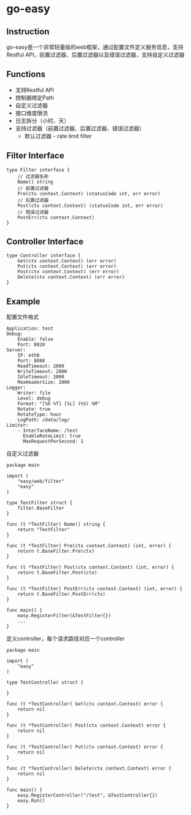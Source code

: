 # go-easy

## Instruction

go-easy是一个非常轻量级的web框架，通过配置文件定义服务信息，支持Restful API，前置过滤器、后置过滤器以及错误过滤器，支持自定义过滤器



## Functions

* 支持Restful API
* 控制器绑定Path
* 自定义过滤器
* 接口维度限流
* 日志拆分（小时、天）
* 支持过滤器（前置过滤器、后置过滤器、错误过滤器）
  * 默认过滤器 - rate limit filter



## Filter Interface

```
type Filter interface {
	// 过滤器名称
    Name() string
    // 前置过滤器
    Pre(ctx context.Context) (statusCode int, err error)
    // 后置过滤器
    Post(ctx context.Context) (statusCode int, err error)
    // 错误过滤器
    PostErr(ctx context.Context)
}
```



## Controller Interface

```
type Controller interface {
    Get(ctx context.Context) (err error)
    Put(ctx context.Context) (err error)
    Post(ctx context.Context) (err error)
    Delete(ctx context.Context) (err error)
}
```





## Example

配置文件格式

```
Application: test
Debug:
    Enable: false
    Port: 8020
Server:
    IP: eth0
    Port: 8088
    ReadTimeout: 2000
    WriteTimeout: 2000
    IdleTimeout: 2000
    MaxHeaderSize: 2000
Logger:
    Writer: file
    Level: debug
    Format: "[%D %T] [%L] (%S) %M"
    Rotate: true
    RotateType: hour
    LogPath: /data/log/
Limiter:
    - InterfaceName: /test
      EnableRateLimit: true
      MaxRequestPerSecond: 1
```



自定义过滤器

```
package main

import (
	"easy/web/filter"
	"easy"
)

type TestFilter struct {
    filter.BaseFilter
}

func (t *TestFilter) Name() string {
    return "TestFilter"
}

func (t *TestFilter) Pre(ctx context.Context) (int, error) {
    return t.BaseFilter.Pre(ctx)
}

func (t *TestFilter) Post(ctx context.Context) (int, error) {
    return t.BaseFilter.Post(ctx)
}

func (t *TestFilter) PostErr(ctx context.Context) (int, error) {
    return t.BaseFilter.PostErr(ctx)
}

func main() {
    easy.RegisterFilter(&TestFilter{})
 	...
}
```

定义controller，每个请求路径对应一个controller

```
package main

import (
	"easy"
)

type TestController struct {
    
}

func (t *TestController) Get(ctx context.Context) error {
    return nil
}

func (t *TestController) Post(ctx context.Context) error {
    return nil
}

func (t *TestController) Put(ctx context.Context) error {
    return nil
}

func (t *TestController) Delete(ctx context.Context) error {
    return nil
}

func main() {
    easy.RegisterController("/test", &TestController{})
    easy.Run()
}
```


